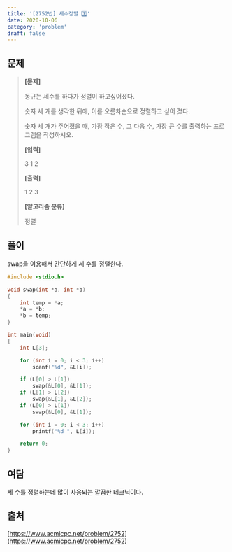 ```yaml
---
title: '[2752번] 세수정렬 3️⃣'
date: 2020-10-06
category: 'problem'
draft: false
---
```


## 문제

> **[문제]**
>
> 동규는 세수를 하다가 정렬이 하고싶어졌다.
>
> 숫자 세 개를 생각한 뒤에, 이를 오름차순으로 정렬하고 싶어 졌다.
>
> 숫자 세 개가 주어졌을 때, 가장 작은 수, 그 다음 수, 가장 큰 수를 출력하는 프로그램을 작성하시오.
>
> **[입력]**
>
> 3 1 2
>
> **[출력]**
>
> 1 2 3
>
> **[알고리즘 분류]**
>
> 정렬

## 풀이

swap을 이용해서 간단하게 세 수를 정렬한다.

```c
#include <stdio.h>

void swap(int *a, int *b)
{
	int temp = *a;
	*a = *b;
	*b = temp;
}

int main(void)
{
	int L[3];

	for (int i = 0; i < 3; i++)
		scanf("%d", &L[i]);

	if (L[0] > L[1])
		swap(&L[0], &L[1]);
	if (L[1] > L[2])
		swap(&L[1], &L[2]);
	if (L[0] > L[1])
		swap(&L[0], &L[1]);

	for (int i = 0; i < 3; i++)
		printf("%d ", L[i]);

	return 0;
}
```

## 여담

세 수를 정렬하는데 많이 사용되는 깔끔한 테크닉이다.

## 출처

[https://www.acmicpc.net/problem/2752](https://www.acmicpc.net/problem/2752)

